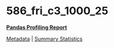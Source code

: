 # 586_fri_c3_1000_25

[**Pandas Profiling Report**](https://epistasislab.github.io/penn-ml-benchmarks/profile/586_fri_c3_1000_25.html)

[Metadata](metadata.yaml) | [Summary Statistics](summary_stats.tsv)


